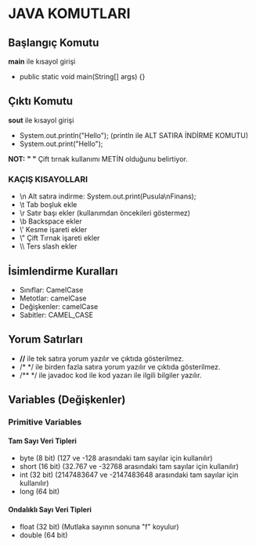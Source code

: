 # JAVA KOMUTLARI

## Başlangıç Komutu
**main** ile kısayol girişi

- public static void main(String[] args) {}

## Çıktı Komutu
**sout** ile kısayol girişi

- System.out.println("Hello");  (println ile ALT SATIRA İNDİRME KOMUTU)
- System.out.print("Hello");

**NOT:** **" "** Çift tırnak kullanımı METİN olduğunu belirtiyor.

### KAÇIŞ KISAYOLLARI
- \n Alt satıra indirme: System.out.print(Pusula\nFinans);
- \t Tab boşluk ekle
- \r Satır başı ekler (kullanımdan öncekileri göstermez)
- \b Backspace ekler
- \\' Kesme işareti ekler
- \\" Çift Tırnak işareti ekler
- \\\ Ters slash ekler

## İsimlendirme Kuralları

- Sınıflar: CamelCase
- Metotlar: camelCase
- Değişkenler: camelCase
- Sabitler: CAMEL_CASE

## Yorum Satırları

- **//** ile tek satıra yorum yazılır ve çıktıda gösterilmez.
- /* */ ile birden fazla satıra yorum yazılır ve çıktıda gösterilmez.
- /** */ ile javadoc kod ile kod yazarı ile ilgili bilgiler yazılır.

## Variables (Değişkenler)

### Primitive Variables
#### Tam Sayı Veri Tipleri

- byte (8 bit) (127 ve -128 arasındaki tam sayılar için kullanılır)
- short (16 bit) (32.767 ve -32768 arasındaki tam sayılar için kullanılır)
- int (32 bit) (2147483647 ve -2147483648 arasındaki tam sayılar için kullanılır)
- long (64 bit)

#### Ondalıklı Sayı Veri Tipleri

- float (32 bit) (Mutlaka sayının sonuna "f" koyulur)
- double (64 bit)



